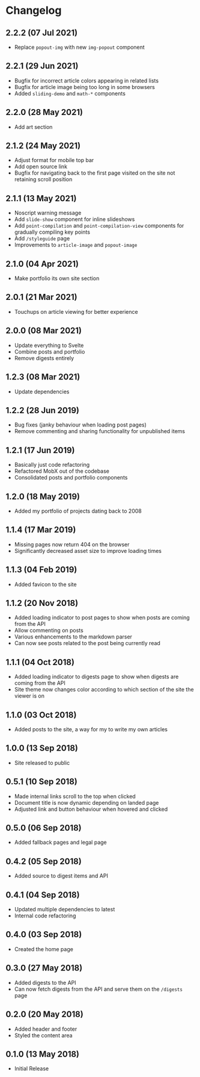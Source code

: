 # Changelog

## 2.2.2 (07 Jul 2021)

* Replace `popout-img` with new `img-popout` component

## 2.2.1 (29 Jun 2021)

* Bugfix for incorrect article colors appearing in related lists
* Bugfix for article image being too long in some browsers
* Added `sliding-demo` and `math-*` components

## 2.2.0 (28 May 2021)

* Add art section

## 2.1.2 (24 May 2021)

* Adjust format for mobile top bar
* Add open source link
* Bugfix for navigating back to the first page visited on the site not retaining scroll position

## 2.1.1 (13 May 2021)

* Noscript warning message
* Add `slide-show` component for inline slideshows
* Add `point-compilation` and `point-compilation-view` components for gradually compiling key points
* Add `/styleguide` page
* Improvements to `article-image` and `popout-image`

## 2.1.0 (04 Apr 2021)

* Make portfolio its own site section

## 2.0.1 (21 Mar 2021)

* Touchups on article viewing for better experience

## 2.0.0 (08 Mar 2021)

* Update everything to Svelte
* Combine posts and portfolio
* Remove digests entirely

## 1.2.3 (08 Mar 2021)

* Update dependencies

## 1.2.2 (28 Jun 2019)

* Bug fixes (janky behaviour when loading post pages)
* Remove commenting and sharing functionality for unpublished items

## 1.2.1 (17 Jun 2019)

* Basically just code refactoring
 * Refactored MobX out of the codebase
 * Consolidated posts and portfolio components

## 1.2.0 (18 May 2019)

* Added my portfolio of projects dating back to 2008

## 1.1.4 (17 Mar 2019)

* Missing pages now return 404 on the browser
* Significantly decreased asset size to improve loading times

## 1.1.3 (04 Feb 2019)

* Added favicon to the site

## 1.1.2 (20 Nov 2018)

* Added loading indicator to post pages to show when posts are coming from the API
* Allow commenting on posts
* Various enhancements to the markdown parser
* Can now see posts related to the post being currently read

## 1.1.1 (04 Oct 2018)

* Added loading indicator to digests page to show when digests are coming from the API
* Site theme now changes color according to which section of the site the viewer is on

## 1.1.0 (03 Oct 2018)

* Added posts to the site, a way for my to write my own articles

## 1.0.0 (13 Sep 2018)

* Site released to public

## 0.5.1 (10 Sep 2018)

* Made internal links scroll to the top when clicked
* Document title is now dynamic depending on landed page
* Adjusted link and button behaviour when hovered and clicked

## 0.5.0 (06 Sep 2018)

* Added fallback pages and legal page

## 0.4.2 (05 Sep 2018)

* Added source to digest items and API

## 0.4.1 (04 Sep 2018)

* Updated multiple dependencies to latest
* Internal code refactoring

## 0.4.0 (03 Sep 2018)

* Created the home page

## 0.3.0 (27 May 2018)

* Added digests to the API
* Can now fetch digests from the API and serve them on the `/digests` page

## 0.2.0 (20 May 2018)

* Added header and footer
* Styled the content area

## 0.1.0 (13 May 2018)

* Initial Release
